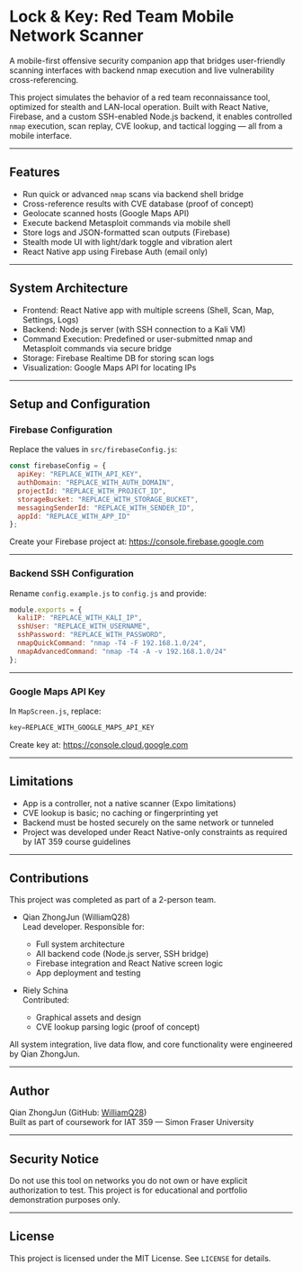 # Lock & Key: Red Team Mobile Network Scanner

A mobile-first offensive security companion app that bridges user-friendly scanning interfaces with backend nmap execution and live vulnerability cross-referencing.

This project simulates the behavior of a red team reconnaissance tool, optimized for stealth and LAN-local operation. Built with React Native, Firebase, and a custom SSH-enabled Node.js backend, it enables controlled `nmap` execution, scan replay, CVE lookup, and tactical logging — all from a mobile interface.

---

## Features

- Run quick or advanced `nmap` scans via backend shell bridge
- Cross-reference results with CVE database (proof of concept)
- Geolocate scanned hosts (Google Maps API)
- Execute backend Metasploit commands via mobile shell
- Store logs and JSON-formatted scan outputs (Firebase)
- Stealth mode UI with light/dark toggle and vibration alert
- React Native app using Firebase Auth (email only)

---

## System Architecture

- Frontend: React Native app with multiple screens (Shell, Scan, Map, Settings, Logs)
- Backend: Node.js server (with SSH connection to a Kali VM)
- Command Execution: Predefined or user-submitted nmap and Metasploit commands via secure bridge
- Storage: Firebase Realtime DB for storing scan logs
- Visualization: Google Maps API for locating IPs

---

## Setup and Configuration

### Firebase Configuration

Replace the values in `src/firebaseConfig.js`:

```js
const firebaseConfig = {
  apiKey: "REPLACE_WITH_API_KEY",
  authDomain: "REPLACE_WITH_AUTH_DOMAIN",
  projectId: "REPLACE_WITH_PROJECT_ID",
  storageBucket: "REPLACE_WITH_STORAGE_BUCKET",
  messagingSenderId: "REPLACE_WITH_SENDER_ID",
  appId: "REPLACE_WITH_APP_ID"
};
```

Create your Firebase project at: https://console.firebase.google.com

---

### Backend SSH Configuration

Rename `config.example.js` to `config.js` and provide:

```js
module.exports = {
  kaliIP: "REPLACE_WITH_KALI_IP",
  sshUser: "REPLACE_WITH_USERNAME",
  sshPassword: "REPLACE_WITH_PASSWORD",
  nmapQuickCommand: "nmap -T4 -F 192.168.1.0/24",
  nmapAdvancedCommand: "nmap -T4 -A -v 192.168.1.0/24"
};
```

---

### Google Maps API Key

In `MapScreen.js`, replace:

```js
key=REPLACE_WITH_GOOGLE_MAPS_API_KEY
```

Create key at: https://console.cloud.google.com

---

## Limitations

- App is a controller, not a native scanner (Expo limitations)
- CVE lookup is basic; no caching or fingerprinting yet
- Backend must be hosted securely on the same network or tunneled
- Project was developed under React Native-only constraints as required by IAT 359 course guidelines

---

## Contributions

This project was completed as part of a 2-person team.

- Qian ZhongJun (WilliamQ28)  
  Lead developer. Responsible for:
  - Full system architecture
  - All backend code (Node.js server, SSH bridge)
  - Firebase integration and React Native screen logic
  - App deployment and testing

- Riely Schina  
  Contributed:
  - Graphical assets and design
  - CVE lookup parsing logic (proof of concept)

All system integration, live data flow, and core functionality were engineered by Qian ZhongJun.

---

## Author

Qian ZhongJun (GitHub: [WilliamQ28](https://github.com/WilliamQ28))  
Built as part of coursework for IAT 359 — Simon Fraser University

---

## Security Notice

Do not use this tool on networks you do not own or have explicit authorization to test. This project is for educational and portfolio demonstration purposes only.

---

## License

This project is licensed under the MIT License. See `LICENSE` for details.
